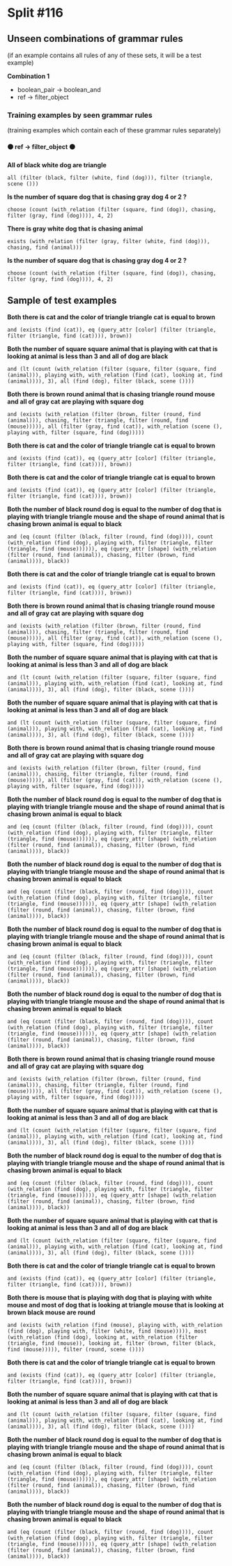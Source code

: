 # Split #116
## Unseen combinations of grammar rules
(if an example contains all rules of any of these sets, it will be a test example)

**Combination 1**
* boolean_pair -> boolean_and
* ref -> filter_object

### Training examples by seen grammar rules
(training examples which contain each of these grammar rules separately)
#### ⚫ ref -> filter_object ⚫
**All of black white dog are triangle**
 ```
all (filter (black, filter (white, find (dog))), filter (triangle, scene ()))
```
**Is the number of square dog that is chasing gray dog 4 or 2 ?**
 ```
choose (count (with_relation (filter (square, find (dog)), chasing, filter (gray, find (dog)))), 4, 2)
```
**There is gray white dog that is chasing animal**
 ```
exists (with_relation (filter (gray, filter (white, find (dog))), chasing, find (animal)))
```
**Is the number of square dog that is chasing gray dog 4 or 2 ?**
 ```
choose (count (with_relation (filter (square, find (dog)), chasing, filter (gray, find (dog)))), 4, 2)
```
## Sample of test examples
**Both there is cat and the color of triangle triangle cat is equal to brown**
 ```
and (exists (find (cat)), eq (query_attr [color] (filter (triangle, filter (triangle, find (cat)))), brown))
```
**Both the number of square square animal that is playing with cat that is looking at animal is less than 3 and all of dog are black**
 ```
and (lt (count (with_relation (filter (square, filter (square, find (animal))), playing with, with_relation (find (cat), looking at, find (animal)))), 3), all (find (dog), filter (black, scene ())))
```
**Both there is brown round animal that is chasing triangle round mouse and all of gray cat are playing with square dog**
 ```
and (exists (with_relation (filter (brown, filter (round, find (animal))), chasing, filter (triangle, filter (round, find (mouse))))), all (filter (gray, find (cat)), with_relation (scene (), playing with, filter (square, find (dog)))))
```
**Both there is cat and the color of triangle triangle cat is equal to brown**
 ```
and (exists (find (cat)), eq (query_attr [color] (filter (triangle, filter (triangle, find (cat)))), brown))
```
**Both there is cat and the color of triangle triangle cat is equal to brown**
 ```
and (exists (find (cat)), eq (query_attr [color] (filter (triangle, filter (triangle, find (cat)))), brown))
```
**Both the number of black round dog is equal to the number of dog that is playing with triangle triangle mouse and the shape of round animal that is chasing brown animal is equal to black**
 ```
and (eq (count (filter (black, filter (round, find (dog)))), count (with_relation (find (dog), playing with, filter (triangle, filter (triangle, find (mouse)))))), eq (query_attr [shape] (with_relation (filter (round, find (animal)), chasing, filter (brown, find (animal)))), black))
```
**Both there is cat and the color of triangle triangle cat is equal to brown**
 ```
and (exists (find (cat)), eq (query_attr [color] (filter (triangle, filter (triangle, find (cat)))), brown))
```
**Both there is brown round animal that is chasing triangle round mouse and all of gray cat are playing with square dog**
 ```
and (exists (with_relation (filter (brown, filter (round, find (animal))), chasing, filter (triangle, filter (round, find (mouse))))), all (filter (gray, find (cat)), with_relation (scene (), playing with, filter (square, find (dog)))))
```
**Both the number of square square animal that is playing with cat that is looking at animal is less than 3 and all of dog are black**
 ```
and (lt (count (with_relation (filter (square, filter (square, find (animal))), playing with, with_relation (find (cat), looking at, find (animal)))), 3), all (find (dog), filter (black, scene ())))
```
**Both the number of square square animal that is playing with cat that is looking at animal is less than 3 and all of dog are black**
 ```
and (lt (count (with_relation (filter (square, filter (square, find (animal))), playing with, with_relation (find (cat), looking at, find (animal)))), 3), all (find (dog), filter (black, scene ())))
```
**Both there is brown round animal that is chasing triangle round mouse and all of gray cat are playing with square dog**
 ```
and (exists (with_relation (filter (brown, filter (round, find (animal))), chasing, filter (triangle, filter (round, find (mouse))))), all (filter (gray, find (cat)), with_relation (scene (), playing with, filter (square, find (dog)))))
```
**Both the number of black round dog is equal to the number of dog that is playing with triangle triangle mouse and the shape of round animal that is chasing brown animal is equal to black**
 ```
and (eq (count (filter (black, filter (round, find (dog)))), count (with_relation (find (dog), playing with, filter (triangle, filter (triangle, find (mouse)))))), eq (query_attr [shape] (with_relation (filter (round, find (animal)), chasing, filter (brown, find (animal)))), black))
```
**Both the number of black round dog is equal to the number of dog that is playing with triangle triangle mouse and the shape of round animal that is chasing brown animal is equal to black**
 ```
and (eq (count (filter (black, filter (round, find (dog)))), count (with_relation (find (dog), playing with, filter (triangle, filter (triangle, find (mouse)))))), eq (query_attr [shape] (with_relation (filter (round, find (animal)), chasing, filter (brown, find (animal)))), black))
```
**Both the number of black round dog is equal to the number of dog that is playing with triangle triangle mouse and the shape of round animal that is chasing brown animal is equal to black**
 ```
and (eq (count (filter (black, filter (round, find (dog)))), count (with_relation (find (dog), playing with, filter (triangle, filter (triangle, find (mouse)))))), eq (query_attr [shape] (with_relation (filter (round, find (animal)), chasing, filter (brown, find (animal)))), black))
```
**Both the number of black round dog is equal to the number of dog that is playing with triangle triangle mouse and the shape of round animal that is chasing brown animal is equal to black**
 ```
and (eq (count (filter (black, filter (round, find (dog)))), count (with_relation (find (dog), playing with, filter (triangle, filter (triangle, find (mouse)))))), eq (query_attr [shape] (with_relation (filter (round, find (animal)), chasing, filter (brown, find (animal)))), black))
```
**Both there is brown round animal that is chasing triangle round mouse and all of gray cat are playing with square dog**
 ```
and (exists (with_relation (filter (brown, filter (round, find (animal))), chasing, filter (triangle, filter (round, find (mouse))))), all (filter (gray, find (cat)), with_relation (scene (), playing with, filter (square, find (dog)))))
```
**Both the number of square square animal that is playing with cat that is looking at animal is less than 3 and all of dog are black**
 ```
and (lt (count (with_relation (filter (square, filter (square, find (animal))), playing with, with_relation (find (cat), looking at, find (animal)))), 3), all (find (dog), filter (black, scene ())))
```
**Both the number of black round dog is equal to the number of dog that is playing with triangle triangle mouse and the shape of round animal that is chasing brown animal is equal to black**
 ```
and (eq (count (filter (black, filter (round, find (dog)))), count (with_relation (find (dog), playing with, filter (triangle, filter (triangle, find (mouse)))))), eq (query_attr [shape] (with_relation (filter (round, find (animal)), chasing, filter (brown, find (animal)))), black))
```
**Both the number of square square animal that is playing with cat that is looking at animal is less than 3 and all of dog are black**
 ```
and (lt (count (with_relation (filter (square, filter (square, find (animal))), playing with, with_relation (find (cat), looking at, find (animal)))), 3), all (find (dog), filter (black, scene ())))
```
**Both there is cat and the color of triangle triangle cat is equal to brown**
 ```
and (exists (find (cat)), eq (query_attr [color] (filter (triangle, filter (triangle, find (cat)))), brown))
```
**Both there is mouse that is playing with dog that is playing with white mouse and most of dog that is looking at triangle mouse that is looking at brown black mouse are round**
 ```
and (exists (with_relation (find (mouse), playing with, with_relation (find (dog), playing with, filter (white, find (mouse))))), most (with_relation (find (dog), looking at, with_relation (filter (triangle, find (mouse)), looking at, filter (brown, filter (black, find (mouse))))), filter (round, scene ())))
```
**Both there is cat and the color of triangle triangle cat is equal to brown**
 ```
and (exists (find (cat)), eq (query_attr [color] (filter (triangle, filter (triangle, find (cat)))), brown))
```
**Both the number of square square animal that is playing with cat that is looking at animal is less than 3 and all of dog are black**
 ```
and (lt (count (with_relation (filter (square, filter (square, find (animal))), playing with, with_relation (find (cat), looking at, find (animal)))), 3), all (find (dog), filter (black, scene ())))
```
**Both the number of black round dog is equal to the number of dog that is playing with triangle triangle mouse and the shape of round animal that is chasing brown animal is equal to black**
 ```
and (eq (count (filter (black, filter (round, find (dog)))), count (with_relation (find (dog), playing with, filter (triangle, filter (triangle, find (mouse)))))), eq (query_attr [shape] (with_relation (filter (round, find (animal)), chasing, filter (brown, find (animal)))), black))
```
**Both the number of black round dog is equal to the number of dog that is playing with triangle triangle mouse and the shape of round animal that is chasing brown animal is equal to black**
 ```
and (eq (count (filter (black, filter (round, find (dog)))), count (with_relation (find (dog), playing with, filter (triangle, filter (triangle, find (mouse)))))), eq (query_attr [shape] (with_relation (filter (round, find (animal)), chasing, filter (brown, find (animal)))), black))
```